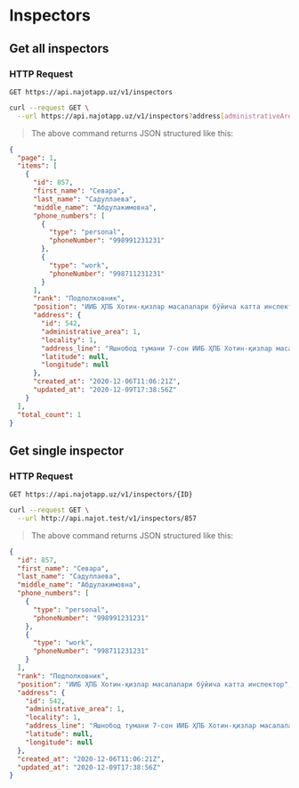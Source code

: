 # Inspectors

## Get all inspectors

### HTTP Request

`GET https://api.najotapp.uz/v1/inspectors`

```bash
curl --request GET \
  --url https://api.najotapp.uz/v1/inspectors?address[administrativeArea]=1
```

> The above command returns JSON structured like this:

```json
{
  "page": 1,
  "items": [
    {
      "id": 857,
      "first_name": "Севара",
      "last_name": "Садуллаева",
      "middle_name": "Абдулакимовна",
      "phone_numbers": [
        {
          "type": "personal",
          "phoneNumber": "998991231231"
        },
        {
          "type": "work",
          "phoneNumber": "998711231231"
        }
      ],
      "rank": "Подполковник",
      "position": "ИИБ ҲПБ Хотин-қизлар масалалари бўйича катта инспектор",
      "address": {
        "id": 542,
        "administrative_area": 1,
        "locality": 1,
        "address_line": "Яшнобод тумани 7-сон ИИБ ҲПБ Хотин-қизлар масалалари бўйича катта инспектор",
        "latitude": null,
        "longitude": null
      },
      "created_at": "2020-12-06T11:06:21Z",
      "updated_at": "2020-12-09T17:38:56Z"
    }
  ],
  "total_count": 1
}
```

## Get single inspector

### HTTP Request

`GET https://api.najotapp.uz/v1/inspectors/{ID}`

```bash
curl --request GET \
  --url http://api.najot.test/v1/inspectors/857
```

> The above command returns JSON structured like this:

```json
{
  "id": 857,
  "first_name": "Севара",
  "last_name": "Садуллаева",
  "middle_name": "Абдулакимовна",
  "phone_numbers": [
    {
      "type": "personal",
      "phoneNumber": "998991231231"
    },
    {
      "type": "work",
      "phoneNumber": "998711231231"
    }
  ],
  "rank": "Подполковник",
  "position": "ИИБ ҲПБ Хотин-қизлар масалалари бўйича катта инспектор",
  "address": {
    "id": 542,
    "administrative_area": 1,
    "locality": 1,
    "address_line": "Яшнобод тумани 7-сон ИИБ ҲПБ Хотин-қизлар масалалари бўйича катта инспектор",
    "latitude": null,
    "longitude": null
  },
  "created_at": "2020-12-06T11:06:21Z",
  "updated_at": "2020-12-09T17:38:56Z"
}
```
